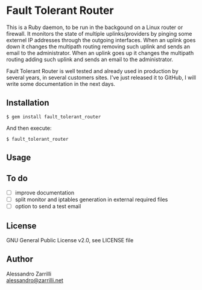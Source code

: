 # Fault Tolerant Router

This is a Ruby daemon, to be run in the backgound on a Linux router or firewall. It monitors the state of multiple uplinks/providers by pinging some externel IP addresses through the outgoing interfaces. When an uplink goes down it changes the multipath routing removing such uplink and sends an email to the administrator. When an uplink goes up it changes the multipath routing adding such uplink and sends an email to the administrator.

Fault Tolerant Router is well tested and already used in production by several years, in several customers sites. I've just released it to GitHub, I will write some documentation in the next days.

## Installation

    $ gem install fault_tolerant_router

And then execute:

    $ fault_tolerant_router

## Usage

## To do
- [ ] improve documentation
- [ ] split monitor and iptables generation in external required files
- [ ] option to send a test email

## License
GNU General Public License v2.0, see LICENSE file

## Author
Alessandro Zarrilli  
alessandro@zarrilli.net
